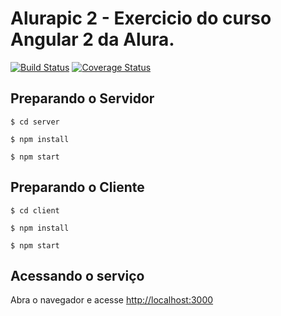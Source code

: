# Alurapic 2 - Exercicio do curso Angular 2 da Alura.

[![Build Status](https://travis-ci.org/brouberol/marcel.svg?branch=master)](https://travis-ci.org/brouberol/marcel) [![Coverage Status](https://coveralls.io/repos/github/brouberol/marcel/badge.svg)](https://coveralls.io/github/brouberol/marcel?branch=master)

## Preparando o Servidor

```
$ cd server
```

```
$ npm install 
```

```
$ npm start 
```

## Preparando o Cliente

```
$ cd client
```

```
$ npm install 
```

```
$ npm start 
```

## Acessando o serviço

Abra o navegador e acesse [http://localhost:3000](http://localhost:3000)